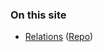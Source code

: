 ### On this site
* [Relations](https://cmcummings.github.io/relations) ([Repo](https://github.com/cmcummings/relations))
